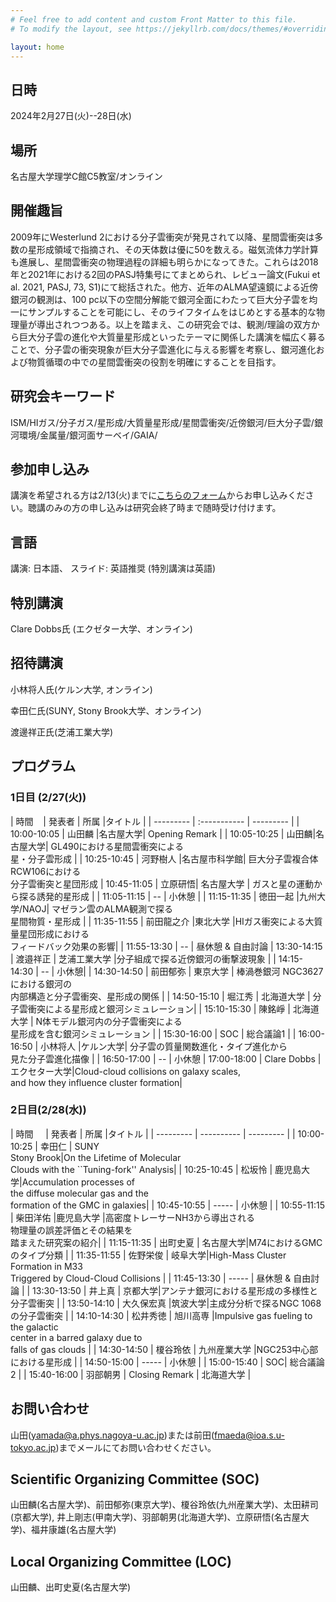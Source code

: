 ```yaml
---
# Feel free to add content and custom Front Matter to this file.
# To modify the layout, see https://jekyllrb.com/docs/themes/#overriding-theme-defaults

layout: home
---
```


## 日時
2024年2月27日(火)--28日(水)

## 場所
名古屋大学理学C館C5教室/オンライン

## 開催趣旨
2009年にWesterlund 2における分子雲衝突が発見されて以降、星間雲衝突は多数の星形成領域で指摘され、その天体数は優に50を数える。磁気流体力学計算も進展し、星間雲衝突の物理過程の詳細も明らかになってきた。これらは2018年と2021年における2回のPASJ特集号にてまとめられ、レビュー論文(Fukui et al. 2021, PASJ, 73, S1)にて総括された。他方、近年のALMA望遠鏡による近傍銀河の観測は、100 pc以下の空間分解能で銀河全面にわたって巨大分子雲を均一にサンプルすることを可能にし、そのライフタイムをはじめとする基本的な物理量が導出されつつある。以上を踏まえ、この研究会では、観測/理論の双方から巨大分子雲の進化や大質量星形成といったテーマに関係した講演を幅広く募ることで、分子雲の衝突現象が巨大分子雲進化に与える影響を考察し、銀河進化および物質循環の中での星間雲衝突の役割を明確にすることを目指す。

## 研究会キーワード
ISM/HIガス/分子ガス/星形成/大質量星形成/星間雲衝突/近傍銀河/巨大分子雲/銀河環境/金属量/銀河面サーベイ/GAIA/

## 参加申し込み
講演を希望される方は2/13(火)までに[こちらのフォーム](https://docs.google.com/forms/d/e/1FAIpQLSeoMVIn6m09KSdJcriAVgCX9hb2_3aXV8puxXAim1Om2yt4gQ/viewform?usp=sf_link)からお申し込みください。聴講のみの方の申し込みは研究会終了時まで随時受け付けます。

## 言語
講演: 日本語、
スライド: 英語推奨
(特別講演は英語)

## 特別講演
Clare Dobbs氏 (エクゼター大学、オンライン)

## 招待講演
小林将人氏(ケルン大学, オンライン)

幸田仁氏(SUNY, Stony Brook大学、オンライン)

渡邊祥正氏(芝浦工業大学)

## プログラム
### 1日目 (2/27(火))

| 時間 &nbsp; &nbsp;| 発表者 | 所属 |タイトル |
| --------- | :----------- | --------- |
| 10:00-10:05 | 山田麟 |名古屋大学| Opening Remark |
| 10:05-10:25 | 山田麟|名古屋大学| GL490における星間雲衝突による<br>星・分子雲形成 | 
| 10:25-10:45 | 河野樹人 |名古屋市科学館| 巨大分子雲複合体 RCW106における<br>分子雲衝突と星団形成 
| 10:45-11:05 | 立原研悟| 名古屋大学 | ガスと星の運動から探る誘発的星形成 | 
| 11:05-11:15 | -- | 小休憩 |
| 11:15-11:35 | 徳田一起 |九州大学/NAOJ| マゼラン雲のALMA観測で探る<br>星間物質・星形成 | 
| 11:35-11:55 | 前田龍之介 |東北大学 |HIガス衝突による大質量星団形成における<br>フィードバック効果の影響| 
| 11:55-13:30 | -- | 昼休憩 & 自由討論
| 13:30-14:15 | 渡邉祥正 | 芝浦工業大学 |分子組成で探る近傍銀河の衝撃波現象 | 
| 14:15-14:30 | -- | 小休憩|
| 14:30-14:50 | 前田郁弥 | 東京大学 | 棒渦巻銀河 NGC3627 における銀河の<br>内部構造と分子雲衝突、星形成の関係 | 
| 14:50-15:10 | 堀江秀 | 北海道大学 | 分子雲衝突による星形成と銀河シミュレーション| 
| 15:10-15:30 | 陳銘崢 | 北海道大学 | N体モデル銀河内の分子雲衝突による<br>星形成を含む銀河シミュレーション | 
| 15:30-16:00 | SOC | 総合議論1 |
| 16:00-16:50 | 小林将人 |ケルン大学| 分子雲の質量関数進化・タイプ進化から<br>見た分子雲進化描像 |
| 16:50-17:00 | -- | 小休憩
| 17:00-18:00 | Clare Dobbs |エクセター大学|Cloud-cloud collisions on galaxy scales, <br>and how they influence cluster formation|


### 2日目(2/28(水))

| 時間 &nbsp; &nbsp; | 発表者 | 所属 |タイトル |
| --------- | ---------- | --------- |
| 10:00-10:25 | 幸田仁 | SUNY<br>Stony Brook|On the Lifetime of Molecular <br>Clouds with the ``Tuning-fork'' Analysis|
| 10:25-10:45 | 松坂怜 | 鹿児島大学|Accumulation processes of <br>the diffuse molecular gas and the <br>formation of the GMC in galaxies|
| 10:45-10:55 | ----- | 小休憩 |
| 10:55-11:15 | 柴田洋佑 |鹿児島大学 |高密度トレーサーNH3から導出される<br>物理量の誤差評価とその結果を<br>踏まえた研究案の紹介|
| 11:15-11:35 | 出町史夏 | 名古屋大学|M74におけるGMCのタイプ分類 | 
| 11:35-11:55 | 佐野栄俊 | 岐阜大学|High-Mass Cluster Formation in M33 <br>Triggered by Cloud-Cloud Collisions | 
| 11:45-13:30 | ----- | 昼休憩 & 自由討論 |
| 13:30-13:50 | 井上真 | 京都大学|アンテナ銀河における星形成の多様性と分子雲衝突 | 
| 13:50-14:10 | 大久保宏真 |筑波大学|主成分分析で探るNGC 1068の分子雲衝突 | 
| 14:10-14:30 | 松井秀徳 | 旭川高専 |Impulsive gas fueling to the galactic <br>center in a barred galaxy due to <br>falls of gas clouds | 
| 14:30-14:50 | 榎谷玲依 | 九州産業大学 |NGC253中心部における星形成 | 
| 14:50-15:00 | ----- | 小休憩 |
| 15:00-15:40 | SOC| 総合議論2 |
| 15:40-16:00 | 羽部朝男 | Closing Remark | 北海道大学 |


## お問い合わせ
山田(yamada@a.phys.nagoya-u.ac.jp)または前田(fmaeda@ioa.s.u-tokyo.ac.jp)までメールにてお問い合わせください。

## Scientific Organizing Committee (SOC)
山田麟(名古屋大学)、前田郁弥(東京大学)、榎谷玲依(九州産業大学)、太田耕司(京都大学), 井上剛志(甲南大学)、羽部朝男(北海道大学)、立原研悟(名古屋大学)、福井康雄(名古屋大学)

## Local Organizing Committee (LOC)
山田麟、出町史夏(名古屋大学)